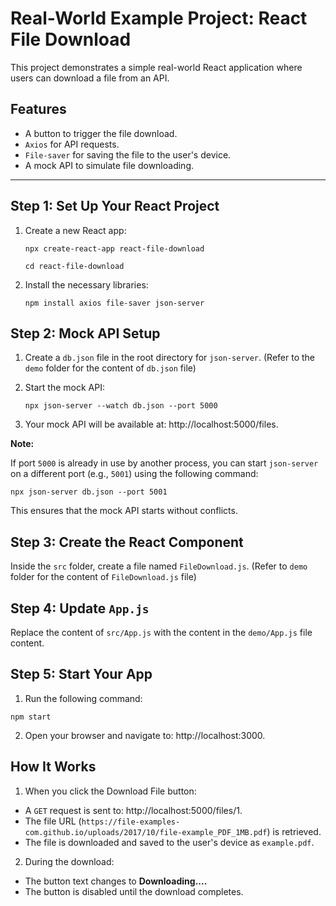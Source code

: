 # Real-World Example Project: React File Download

This project demonstrates a simple real-world React application where users can download a file from an API.

## Features
- A button to trigger the file download.
- `Axios` for API requests.
- `File-saver` for saving the file to the user's device.
- A mock API to simulate file downloading.

---

## Step 1: Set Up Your React Project

1. Create a new React app:
  
   `npx create-react-app react-file-download`
   
   `cd react-file-download`

3. Install the necessary libraries:
   
    `npm install axios file-saver json-server`

## Step 2: Mock API Setup

1. Create a `db.json` file in the root directory for `json-server`. (Refer to the `demo` folder for the content of `db.json` file)

2. Start the mock API:

   `npx json-server --watch db.json --port 5000`

3. Your mock API will be available at: http://localhost:5000/files.

**Note:**

If port `5000` is already in use by another process, you can start `json-server` on a different port (e.g., `5001`) using the following command:

`npx json-server db.json --port 5001`

This ensures that the mock API starts without conflicts.

## Step 3: Create the React Component

Inside the `src` folder, create a file named `FileDownload.js`. (Refer to `demo` folder for the content of `FileDownload.js` file)

## Step 4: Update `App.js`

Replace the content of `src/App.js` with the content in the `demo/App.js` file content.

## Step 5: Start Your App

1. Run the following command:

`npm start`

2. Open your browser and navigate to: http://localhost:3000.

## How It Works

1. When you click the Download File button:

  - A `GET` request is sent to: http://localhost:5000/files/1.
  - The file URL (`https://file-examples-com.github.io/uploads/2017/10/file-example_PDF_1MB.pdf`) is retrieved.
  - The file is downloaded and saved to the user's device as `example.pdf`.

2. During the download:

  - The button text changes to **Downloading....**
  - The button is disabled until the download completes.

